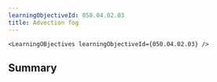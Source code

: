 ```yaml
---
learningObjectiveId: 050.04.02.03
title: Advection fog
---
```


```tsx eval
<LearningOBjectives learningObjectiveId={050.04.02.03} />
```

## Summary
